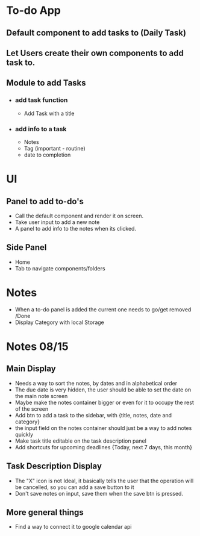 # To-do App
## Default component to add tasks to (Daily Task)
## Let Users create their own components to add task to. 

## Module to add Tasks
- ### add task function 
    - Add Task with a title
- ### add info to a task
    - Notes
    - Tag (important - routine)
    - date to completion

# UI
## Panel to add to-do's 
  - Call the default component and render it on screen. 
  - Take user input to add a new note
  - A panel to add info to the notes when its clicked. 
  
## Side Panel
  - Home
  - Tab to navigate components/folders

# Notes
- When a to-do panel is added the current one needs to go/get removed /Done
- Display Category with local Storage 

# Notes 08/15
## Main Display
- Needs a way to sort the notes, by dates and in alphabetical order
- The due date is very hidden, the user should be able to set the date on the main note screen 
- Maybe make the notes container bigger or even for it to occupy the rest of the screen
- Add btn to add a task to the sidebar, with {title, notes, date and category}
- the input field on the notes container should just be a way to add notes quickly
- Make task title editable on the task description panel
- Add shortcuts for upcoming deadlines {Today, next 7 days, this month}
## Task Description Display
- The "X" icon is not Ideal, it basically tells the user that the operation will be cancelled, so you can add a save button to it
- Don't save notes on input, save them when the save btn is pressed. 
## More general things
- Find a way to connect it to google calendar api

 